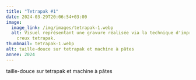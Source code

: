 ```yaml
---
title: "Tetrapak #1"
date: 2024-03-29T20:06:54+03:00
image:
  image_link: /img/images/tetrapak-1.webp
  alt: Visuel représentant une gravure réalisée via la technique d'impression en
    creux tetrapak.
thumbnail: tetrapak-1.webp
alt: taille-douce sur tetrapak et machine à pâtes
annee: 2024
---
```

taille-douce sur tetrapak et machine à pâtes
